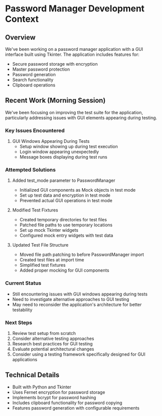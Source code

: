 # Password Manager Development Context

## Overview
We've been working on a password manager application with a GUI interface built using Tkinter. The application includes features for:
- Secure password storage with encryption
- Master password protection
- Password generation
- Search functionality
- Clipboard operations

## Recent Work (Morning Session)
We've been focusing on improving the test suite for the application, particularly addressing issues with GUI elements appearing during testing.

### Key Issues Encountered
1. GUI Windows Appearing During Tests
   - Setup window showing up during test execution
   - Login window appearing unexpectedly
   - Message boxes displaying during test runs

### Attempted Solutions
1. Added test_mode parameter to PasswordManager
   - Initialized GUI components as Mock objects in test mode
   - Set up test data and encryption in test mode
   - Prevented actual GUI operations in test mode

2. Modified Test Fixtures
   - Created temporary directories for test files
   - Patched file paths to use temporary locations
   - Set up mock Tkinter widgets
   - Configured mock entry widgets with test data

3. Updated Test File Structure
   - Moved file path patching to before PasswordManager import
   - Created test files at import time
   - Simplified test fixtures
   - Added proper mocking for GUI components

### Current Status
- Still encountering issues with GUI windows appearing during tests
- Need to investigate alternative approaches to GUI testing
- May need to reconsider the application's architecture for better testability

### Next Steps
1. Review test setup from scratch
2. Consider alternative testing approaches
3. Research best practices for GUI testing
4. Evaluate potential architectural changes
5. Consider using a testing framework specifically designed for GUI applications

## Technical Details
- Built with Python and Tkinter
- Uses Fernet encryption for password storage
- Implements bcrypt for password hashing
- Includes clipboard functionality for password copying
- Features password generation with configurable requirements 